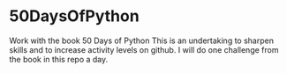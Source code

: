 # 50DaysOfPython
Work with the book 50 Days of Python
This is an undertaking to sharpen skills and to increase activity levels on github. I will do one challenge from the book in this repo a day. 